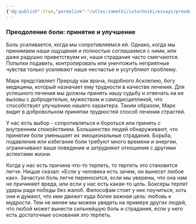 ```yaml
---
{"dg-publish":true,"permalink":"/atlas/zametki/istochniki/essays/preodolenie-boli/","tags":["essay","post"],"noteIcon":"","created":"2024-02-22T09:11:47.385+05:00"}
---
```


### **Преодоление боли: принятие и улучшение**

Боль усиливается, когда мы сопротивляемся ей. Однако, когда мы принимаем наши ощущения и полностью соглашаемся с ними, или даже радушно приветствуем их, наши страдания часто смягчаются. Попытки подавить, контролировать или уничтожить неприятные чувства только усиливают наше несчастье и усугубляют проблему.

Марк представляет Природу как врача, подобного Асклепию, богу медицины, который назначает ему трудности в качестве лечения. Для успешного лечения мы должны принять нашу судьбу и отвечать на ее вызовы с добродетелью, мужеством и самодисциплиной, что способствует улучшению нашего характера. Таким образом, Марк видит в добровольном принятии трудностей способ лечения страстей.

У нас есть выбор - сопротивляться и бороться или принять с внутренним спокойствием. Большинство людей обнаруживают, что принятие боли уменьшает их эмоциональные страдания. Борьба, подавление или избегание боли требуют много времени и энергии, ограничивают ваше поведение и затрудняют отношения с другими аспектами жизни.

Когда у нас есть причина что-то терпеть, то терпеть это становится легче. Ницше сказал: «Если у человека есть зачем, он вынесет любое как». Зачастую боль легче переносится, если мы уверены, что она нам не причиняет вреда, или если у нас есть какая-то цель. Боксеры терпят удары ради победы без жалоб. Философам стоит у них поучиться, хоть они и думают, что ими движет куда более важная цель: любовь к мудрости. Тем не менее мы можем увидеть на примере других людей, что любой может вынести сильнейшую боль и страдания, если у него есть достаточные основания это терпеть.